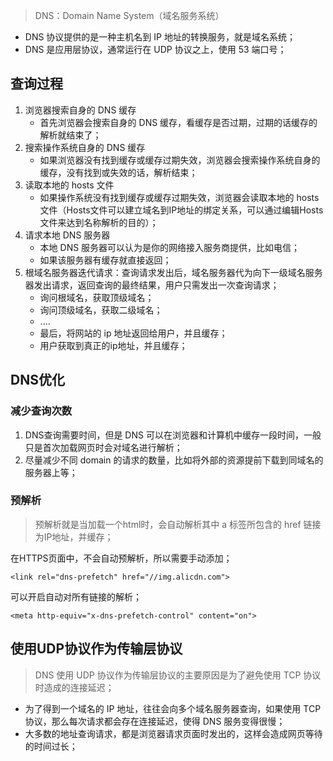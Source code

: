 > DNS：Domain Name System（域名服务系统）

- DNS 协议提供的是一种主机名到 IP 地址的转换服务，就是域名系统；
- DNS 是应用层协议，通常运行在 UDP 协议之上，使用 53 端口号；

## 查询过程

1. 浏览器搜索自身的 DNS 缓存
   - 首先浏览器会搜索自身的 DNS 缓存，看缓存是否过期，过期的话缓存的解析就结束了；
2. 搜索操作系统自身的 DNS 缓存
   - 如果浏览器没有找到缓存或缓存过期失效，浏览器会搜索操作系统自身的缓存，没有找到或失效的话，解析结束；
3. 读取本地的 hosts 文件
   - 如果操作系统没有找到缓存或缓存过期失效，浏览器会读取本地的 hosts 文件（Hosts文件可以建立域名到IP地址的绑定关系，可以通过编辑Hosts文件来达到名称解析的目的）；
4. 请求本地 DNS 服务器
   - 本地 DNS 服务器可以认为是你的网络接入服务商提供，比如电信；
   - 如果该服务器有缓存就直接返回；
5. 根域名服务器迭代请求：查询请求发出后，域名服务器代为向下一级域名服务器发出请求，返回查询的最终结果，用户只需发出一次查询请求；
   - 询问根域名，获取顶级域名；
   - 询问顶级域名，获取二级域名；
   - ....
   - 最后，将网站的 ip 地址返回给用户，并且缓存；
   - 用户获取到真正的ip地址，并且缓存；

## DNS优化

### 减少查询次数

1. DNS查询需要时间，但是 DNS 可以在浏览器和计算机中缓存一段时间，一般只是首次加载网页时会对域名进行解析；
2. 尽量减少不同 domain 的请求的数量，比如将外部的资源提前下载到同域名的服务器上等；

### 预解析

> 预解析就是当加载一个html时，会自动解析其中 a 标签所包含的 href 链接为IP地址，并缓存；

在HTTPS页面中，不会自动预解析，所以需要手动添加；

```php+HTML
<link rel="dns-prefetch" href="//img.alicdn.com">
```

可以开启自动对所有链接的解析；

```php+HTML
<meta http-equiv="x-dns-prefetch-control" content="on">
```

## 使用UDP协议作为传输层协议

> DNS 使用 UDP 协议作为传输层协议的主要原因是为了避免使用 TCP 协议时造成的连接延迟；

- 为了得到一个域名的 IP 地址，往往会向多个域名服务器查询，如果使用 TCP 协议，那么每次请求都会存在连接延迟，使得 DNS 服务变得很慢；
- 大多数的地址查询请求，都是浏览器请求页面时发出的，这样会造成网页等待的时间过长；